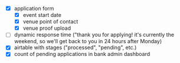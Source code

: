 - [x] application form
  - [x] event start date
  - [x] venue point of contact
  - [x] venue proof upload
- [ ] dynamic response time ("thank you for applying! it's currently the weekend, so we'll get back to you in 24 hours after Monday)
- [x] airtable with stages ("processed", "pending", etc.)
- [x] count of pending applications in bank admin dashboard
